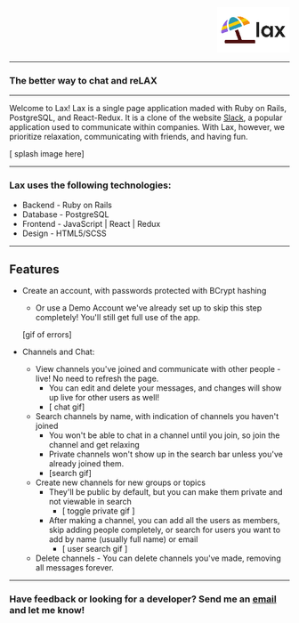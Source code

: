 <p align="right">
 <img src="app/assets/images/icons/readme_logo.png" style="height: 81px" alt="lax"/>
 </p>
 
 ---

### The better way to chat and reLAX

___

Welcome to Lax! Lax is a single page application maded with Ruby on Rails, PostgreSQL, and React-Redux. It is a clone of the website [Slack](https://slack.com/), a popular application used to communicate within companies. With Lax, however, we prioritize relaxation, communicating with friends, and having fun.

[ splash image here]

---

### Lax uses the following technologies:
  * Backend - Ruby on Rails
  * Database - PostgreSQL
  * Frontend - JavaScript | React | Redux
  * Design - HTML5/SCSS
___

## Features
* Create an account, with passwords protected with BCrypt hashing
  * Or use a Demo Account we've already set up to skip this step completely! You'll still get full use of the app.

  [gif of errors]
* Channels and Chat:
    * View channels you've joined and communicate with other people - live! No need to refresh the page.
       * You can edit and delete your messages, and changes will show up live for other users as well!
       * [ chat gif]
    * Search channels by name, with indication of channels you haven't joined
        * You won't be able to chat in a channel until you join, so join the channel and get relaxing
        * Private channels won't show up in the search bar unless you've already joined them.
        * [search gif] 
    * Create new channels for new groups or topics
        * They'll be public by default, but you can make them private and not viewable in search
            * [ toggle private gif ]
        * After making a channel, you can add all the users as members, skip adding people completely, or search for users you want to add by name (usually full name) or email
            * [ user search gif ]
    * Delete channels - You can delete channels you've made, removing all messages forever.

---
### Have feedback or looking for a developer? Send me an <a href="mailto:megan.mcnulty07@gmail.com">email</a> and let me know!